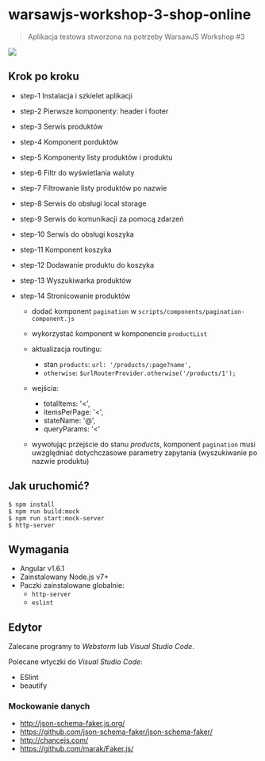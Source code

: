 # warsawjs-workshop-3-shop-online

> Aplikacja testowa stworzona na potrzeby WarsawJS Workshop #3

![](http://warsawjs.com/assets/images/logo/logo-transparent-240x240.png)

## Krok po kroku

* step-1 Instalacja i szkielet aplikacji
* step-2 Pierwsze komponenty: header i footer
* step-3 Serwis produktów
* step-4 Komponent porduktów
* step-5 Komponenty listy produktów i produktu
* step-6 Filtr do wyświetlania waluty
* step-7 Filtrowanie listy produktów po nazwie
* step-8 Serwis do obsługi local storage
* step-9 Serwis do komunikacji za pomocą zdarzeń
* step-10 Serwis do obsługi koszyka
* step-11 Komponent koszyka
* step-12 Dodawanie produktu do koszyka
* step-13 Wyszukiwarka produktów
* step-14 Stronicowanie produktów

    - dodać komponent `pagination` w `scripts/components/pagination-component.js`
    - wykorzystać komponent w komponencie `productList`
    - aktualizacja routingu:
        + stan `products`: `url: '/products/:page?name',`
        + `otherwise`: `$urlRouterProvider.otherwise('/products/1');`

    - wejścia:
        + totalItems: '<',
        + itemsPerPage: '<',
        + stateName: '@',
        + queryParams: '<'

    - wywołując przejście do stanu *products*, komponent `pagination` musi uwzględniać dotychczasowe parametry zapytania (wyszukiwanie po nazwie produktu)


## Jak uruchomić?

```
$ npm install
$ npm run build:mock
$ npm run start:mock-server
$ http-server
```

## Wymagania

* Angular v1.6.1
* Zainstalowany Node.js v7+
* Paczki zainstalowane globalnie:
    - `http-server`
    - `eslint`

## Edytor

Zalecane programy to *Webstorm* lub *Visual Studio Code*.

Polecane wtyczki do *Visual Studio Code*:

* ESlint
* beautify

### Mockowanie danych

* http://json-schema-faker.js.org/
* https://github.com/json-schema-faker/json-schema-faker/
* http://chancejs.com/
* https://github.com/marak/Faker.js/
